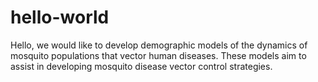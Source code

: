 # hello-world
Hello, we would like to develop demographic models of the dynamics of mosquito populations that vector human diseases. These models aim to assist in developing mosquito disease vector control strategies.
